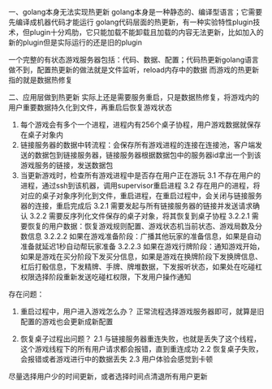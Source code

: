 一、golang本身无法实现热更新
golang本身是一种静态的、编译型语言；它需要先编译成机器代码才能运行
golang代码层面的热更新，有一种实验特性plugin技术，但plugin十分鸡肋，它只能加载不能卸载且加载的内容无法更新，比如加入的新的plugin但是实际运行的还是旧的plugin

一个完整的有状态游戏服务器包括：代码、数据、配置；代码热更新golang语言做不到，配置热更新的做法就是文件监听，reload内存中的数据
而游戏的热更新指的就是数据热修复

二、应用层做到热更新
实际上还是需要服务重启，只是数据热修复，将游戏内的用户重要数据持久化到文件，再重启后恢复游戏状态

1. 每个游戏会有多个一个进程，进程内有256个桌子协程，用户游戏数据就保存在桌子对象内
2. 链接服务器的数据中转流程：会保存所有游戏进程的连接在连接池，客户端发送的数据包到链接服务器，链接服务器根据数据包中的服务器id拿出一个到该游戏服务的链接，发送数据包
3. 当更新游戏时，检查所有游戏进程中是否存在用户正在游玩
3.1 不存在用户的进程，通过ssh到该机器，调用supervisor重启进程
3.2 存在用户的进程，将对应的桌子对象序列化到文件，重启进程，在重启过程中，会关闭与链接服务器的连接，重启完成后
3.2.1 需要发起与所有链接服务器的链接并发送请求确认
3.2.2 需要反序列化文件保存的桌子对象，将其恢复到桌子协程
3.2.2.1 需要恢复的用户数据：恢复游戏规则配置、游戏状态机当前状态、游戏局数及分数信息
3.2.2.2 如果在游戏准备阶段：广播其他玩家的准备信息，如果是自动准备就延迟1秒自动帮玩家准备
3.2.2.3 如果在游戏行牌阶段：通知游戏开始，如果是游戏在买分阶段下发买分信息，如果是游戏在换牌阶段下发换牌信息、杠后打骰信息，下发精牌、手牌、牌堆数据，下发报听状态，如果处在吃碰杠权限选择阶段重新发送吃碰杠权限，下发用户操作通知

存在问题：
1. 重启过程中，用户进入游戏怎么办？
正常流程选择游戏服务器即可，就算是旧配置的游戏也会更新成新配置

2. 恢复桌子过程出问题？
2.1 与链接服务器重连失败，也就是丢失了这个线程，这个游戏线程下的所有用户请求都会报错，直到重连成功
2.2 恢复桌子失败，会报错或者游戏进行中的数据丢失
2.3 用户体验会感觉到卡顿

尽量选择用户少的时间更新，或者选择时间点清退所有用户更新